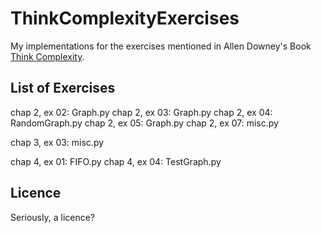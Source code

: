 ThinkComplexityExercises
========================

My implementations for the exercises mentioned in Allen Downey's Book [Think
Complexity](http://www.greenteapress.com/compmod/).

## List of Exercises

chap 2, ex 02: Graph.py
chap 2, ex 03: Graph.py
chap 2, ex 04: RandomGraph.py
chap 2, ex 05: Graph.py
chap 2, ex 07: misc.py

chap 3, ex 03: misc.py

chap 4, ex 01: FIFO.py
chap 4, ex 04: TestGraph.py

## Licence

Seriously, a licence?
